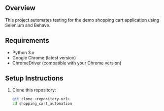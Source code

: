 

## Overview
This project automates testing for the demo shopping cart application using Selenium and Behave.

## Requirements
- Python 3.x
- Google Chrome (latest version)
- ChromeDriver (compatible with your Chrome version)

## Setup Instructions
1. Clone this repository:
   ```bash
   git clone <repository-url>
   cd shopping_cart_automation
